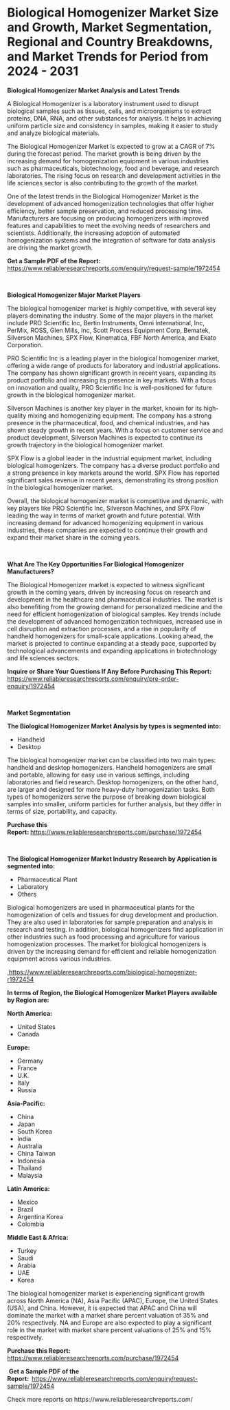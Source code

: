 <p><h1>Biological Homogenizer Market Size and Growth, Market Segmentation, Regional and Country Breakdowns, and Market Trends for Period from 2024 -  2031</h1></p><p><strong>Biological Homogenizer Market Analysis and Latest Trends</strong></p>
<p><p>A Biological Homogenizer is a laboratory instrument used to disrupt biological samples such as tissues, cells, and microorganisms to extract proteins, DNA, RNA, and other substances for analysis. It helps in achieving uniform particle size and consistency in samples, making it easier to study and analyze biological materials.</p><p>The Biological Homogenizer Market is expected to grow at a CAGR of 7% during the forecast period. The market growth is being driven by the increasing demand for homogenization equipment in various industries such as pharmaceuticals, biotechnology, food and beverage, and research laboratories. The rising focus on research and development activities in the life sciences sector is also contributing to the growth of the market.</p><p>One of the latest trends in the Biological Homogenizer Market is the development of advanced homogenization technologies that offer higher efficiency, better sample preservation, and reduced processing time. Manufacturers are focusing on producing homogenizers with improved features and capabilities to meet the evolving needs of researchers and scientists. Additionally, the increasing adoption of automated homogenization systems and the integration of software for data analysis are driving the market growth.</p></p>
<p><strong>Get a Sample PDF of the Report:&nbsp;</strong> <a href="https://www.reliableresearchreports.com/enquiry/request-sample/1972454">https://www.reliableresearchreports.com/enquiry/request-sample/1972454</a></p>
<p>&nbsp;</p>
<p><strong>Biological Homogenizer Major Market Players</strong></p>
<p><p>The biological homogenizer market is highly competitive, with several key players dominating the industry. Some of the major players in the market include PRO Scientific Inc, Bertin Instruments, Omni International, Inc, PerMix, ROSS, Glen Mills, Inc, Scott Process Equipment Corp, Bematek, Silverson Machines, SPX Flow, Kinematica, FBF North America, and Ekato Corporation.</p><p>PRO Scientific Inc is a leading player in the biological homogenizer market, offering a wide range of products for laboratory and industrial applications. The company has shown significant growth in recent years, expanding its product portfolio and increasing its presence in key markets. With a focus on innovation and quality, PRO Scientific Inc is well-positioned for future growth in the biological homogenizer market.</p><p>Silverson Machines is another key player in the market, known for its high-quality mixing and homogenizing equipment. The company has a strong presence in the pharmaceutical, food, and chemical industries, and has shown steady growth in recent years. With a focus on customer service and product development, Silverson Machines is expected to continue its growth trajectory in the biological homogenizer market.</p><p>SPX Flow is a global leader in the industrial equipment market, including biological homogenizers. The company has a diverse product portfolio and a strong presence in key markets around the world. SPX Flow has reported significant sales revenue in recent years, demonstrating its strong position in the biological homogenizer market.</p><p>Overall, the biological homogenizer market is competitive and dynamic, with key players like PRO Scientific Inc, Silverson Machines, and SPX Flow leading the way in terms of market growth and future potential. With increasing demand for advanced homogenizing equipment in various industries, these companies are expected to continue their growth and expand their market share in the coming years.</p></p>
<p>&nbsp;</p>
<p><strong>What Are The Key Opportunities For Biological Homogenizer Manufacturers?</strong></p>
<p><p>The Biological Homogenizer market is expected to witness significant growth in the coming years, driven by increasing focus on research and development in the healthcare and pharmaceutical industries. The market is also benefiting from the growing demand for personalized medicine and the need for efficient homogenization of biological samples. Key trends include the development of advanced homogenization techniques, increased use in cell disruption and extraction processes, and a rise in popularity of handheld homogenizers for small-scale applications. Looking ahead, the market is projected to continue expanding at a steady pace, supported by technological advancements and expanding applications in biotechnology and life sciences sectors.</p></p>
<p><strong>Inquire or Share Your Questions If Any Before Purchasing This Report:</strong> <a href="https://www.reliableresearchreports.com/enquiry/pre-order-enquiry/1972454">https://www.reliableresearchreports.com/enquiry/pre-order-enquiry/1972454</a></p>
<p>&nbsp;</p>
<p><strong>Market Segmentation</strong></p>
<p><strong>The Biological Homogenizer Market Analysis by types is segmented into:</strong></p>
<p><ul><li>Handheld</li><li>Desktop</li></ul></p>
<p><p>The biological homogenizer market can be classified into two main types: handheld and desktop homogenizers. Handheld homogenizers are small and portable, allowing for easy use in various settings, including laboratories and field research. Desktop homogenizers, on the other hand, are larger and designed for more heavy-duty homogenization tasks. Both types of homogenizers serve the purpose of breaking down biological samples into smaller, uniform particles for further analysis, but they differ in terms of size, portability, and capacity.</p></p>
<p><strong>Purchase this Report:&nbsp;</strong><a href="https://www.reliableresearchreports.com/purchase/1972454">https://www.reliableresearchreports.com/purchase/1972454</a></p>
<p>&nbsp;</p>
<p><strong>The Biological Homogenizer Market Industry Research by Application is segmented into:</strong></p>
<p><ul><li>Pharmaceutical Plant</li><li>Laboratory</li><li>Others</li></ul></p>
<p><p>Biological homogenizers are used in pharmaceutical plants for the homogenization of cells and tissues for drug development and production. They are also used in laboratories for sample preparation and analysis in research and testing. In addition, biological homogenizers find application in other industries such as food processing and agriculture for various homogenization processes. The market for biological homogenizers is driven by the increasing demand for efficient and reliable homogenization equipment across various industries.</p></p>
<p><a href="https://www.reliableresearchreports.com/biological-homogenizer-r1972454">&nbsp;https://www.reliableresearchreports.com/biological-homogenizer-r1972454</a></p>
<p><strong>In terms of Region, the Biological Homogenizer Market Players available by Region are:</strong></p>
<p>
    <p> <strong> North America: </strong>
        <ul>
            <li>United States</li>
            <li>Canada</li>
        </ul>
        </p> 
    <p> <strong> Europe: </strong>
        <ul>
            <li>Germany</li>
            <li>France</li>
            <li>U.K.</li>
            <li>Italy</li>
            <li>Russia</li>
        </ul>
        </p> 
    <p> <strong> Asia-Pacific: </strong>
        <ul>
            <li>China</li>
            <li>Japan</li>
            <li>South Korea</li>
            <li>India</li>
            <li>Australia</li>
            <li>China Taiwan</li>
            <li>Indonesia</li>
            <li>Thailand</li>
            <li>Malaysia</li>
        </ul>
        </p> 
    <p> <strong> Latin America: </strong>
        <ul>
            <li>Mexico</li>
            <li>Brazil</li>
            <li>Argentina Korea</li>
            <li>Colombia</li>
        </ul>
        </p> 
    <p> <strong> Middle East & Africa: </strong>
        <ul>
            <li>Turkey</li>
            <li>Saudi</li>
            <li>Arabia</li>
            <li>UAE</li>
            <li>Korea</li>
        </ul>
    </p>
    </p>
<p><p>The biological homogenizer market is experiencing significant growth across North America (NA), Asia Pacific (APAC), Europe, the United States (USA), and China. However, it is expected that APAC and China will dominate the market with a market share percent valuation of 35% and 20% respectively. NA and Europe are also expected to play a significant role in the market with market share percent valuations of 25% and 15% respectively.</p></p>
<p><strong>Purchase this Report: </strong><a href="https://www.reliableresearchreports.com/purchase/1972454">https://www.reliableresearchreports.com/purchase/1972454</a></p>
<p>&nbsp;<strong>Get a Sample PDF of the Report:&nbsp;&nbsp;</strong><a href="https://www.reliableresearchreports.com/enquiry/request-sample/1972454">https://www.reliableresearchreports.com/enquiry/request-sample/1972454</a></p>
<p><strong></strong></p>
<p>Check more reports on https://www.reliableresearchreports.com/</p>